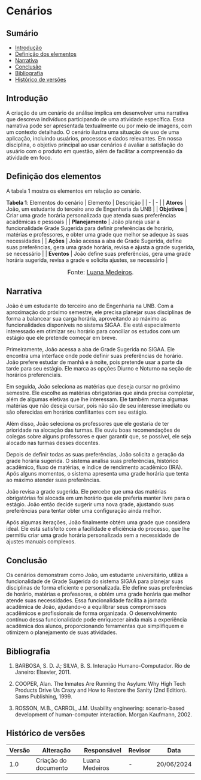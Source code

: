
# Cenários

## Sumário 
* [Introdução](#Introdução)
* [Definição dos elementos](#Definição-dos-elementos)
* [Narrativa](#Narrativa)
* [Conclusão](#Conclusão)
* [Bibliografia](#Bibliografia)
* [Histórico de versões](#Histórico-de-versões)

## Introdução
A criação de um cenário de análise implica em desenvolver uma narrativa que descreva indivíduos participando de uma atividade específica. Essa narrativa pode ser apresentada textualmente ou por meio de imagens, com um contexto detalhado. O cenário ilustra uma situação de uso de uma aplicação, incluindo usuários, processos e dados relevantes. Em nossa disciplina, o objetivo principal ao usar cenários é avaliar a satisfação do usuário com o produto em questão, além de facilitar a compreensão da atividade em foco.

## Definição dos elementos

A tabela 1 mostra os elementos em relação ao cenário.

**Tabela 1**: Elementos do cenário
| Elemento | Descrição |
| - | - | 
| **Atores** | João, um estudante do terceiro ano de Engenharia da UNB |
| **Objetivos** | Criar uma grade horária personalizada que atenda suas preferências acadêmicas e pessoais |
| **Planejamento** | João planeja usar a funcionalidade Grade Sugerida para definir preferências de horário, matérias e professores, e obter uma grade que melhor se adeque às suas necessidades |
| **Ações** | João acessa a aba de Grade Sugerida, define suas preferências, gera uma grade horária, revisa e ajusta a grade sugerida, se necessário |
| **Eventos** | João define suas preferências, gera uma grade horária sugerida, revisa a grade e solicita ajustes, se necessário |

<font size="3"><p style="text-align: center">Fonte: [Luana Medeiros](https://github.com/LuaMedeiros).</p></font>

## Narrativa

João é um estudante do terceiro ano de Engenharia na UNB. Com a aproximação do próximo semestre, ele precisa planejar suas disciplinas de forma a balancear sua carga horária, aproveitando ao máximo as funcionalidades disponíveis no sistema SIGAA. Ele está especialmente interessado em otimizar seu horário para conciliar os estudos com um estágio que ele pretende começar em breve.

Primeiramente, João acessa a aba de Grade Sugerida no SIGAA. Ele encontra uma interface onde pode definir suas preferências de horário. João prefere estudar de manhã e à noite, pois pretende usar a parte da tarde para seu estágio. Ele marca as opções Diurno e Noturno na seção de horários preferenciais.

Em seguida, João seleciona as matérias que deseja cursar no próximo semestre. Ele escolhe as matérias obrigatórias que ainda precisa completar, além de algumas eletivas que lhe interessam. Ele também marca algumas matérias que não deseja cursar, pois não são de seu interesse imediato ou são oferecidas em horários conflitantes com seu estágio.

Além disso, João seleciona os professores que ele gostaria de ter prioridade na alocação das turmas. Ele ouviu boas recomendações de colegas sobre alguns professores e quer garantir que, se possível, ele seja alocado nas turmas desses docentes.

Depois de definir todas as suas preferências, João solicita a geração da grade horária sugerida. O sistema analisa suas preferências, histórico acadêmico, fluxo de matérias, e índice de rendimento acadêmico (IRA). Após alguns momentos, o sistema apresenta uma grade horária que tenta ao máximo atender suas preferências.

João revisa a grade sugerida. Ele percebe que uma das matérias obrigatórias foi alocada em um horário que ele preferia manter livre para o estágio. João então decide sugerir uma nova grade, ajustando suas preferências para tentar obter uma configuração ainda melhor.

Após algumas iterações, João finalmente obtém uma grade que considera ideal. Ele está satisfeito com a facilidade e eficiência do processo, que lhe permitiu criar uma grade horária personalizada sem a necessidade de ajustes manuais complexos.

## Conclusão

Os cenários demonstram como João, um estudante universitário, utiliza a funcionalidade de Grade Sugerida do sistema SIGAA para planejar suas disciplinas de forma eficiente e personalizada. Ele define suas preferências de horário, matérias e professores, e obtém uma grade horária que melhor atende suas necessidades. Essa funcionalidade facilita a jornada acadêmica de João, ajudando-o a equilibrar seus compromissos acadêmicos e profissionais de forma organizada. O desenvolvimento contínuo dessa funcionalidade pode enriquecer ainda mais a experiência acadêmica dos alunos, proporcionando ferramentas que simplifiquem e otimizem o planejamento de suas atividades.

## Bibliografia

1. BARBOSA, S. D. J.; SILVA, B. S. Interação Humano-Computador. Rio de Janeiro: Elsevier, 2011.

2. COOPER, Alan. The Inmates Are Running the Asylum: Why High Tech Products Drive Us Crazy and How to Restore the Sanity (2nd Edition). Sams Publishing, 1999.

3. ROSSON, M.B., CARROL, J.M. Usability engineering: scenario-based development of human-computer interaction. Morgan Kaufmann, 2002.

## Histórico de versões

| Versão | Alteração                     | Responsável    | Revisor         | Data       |
| ------ | ----------------------------- | -------------- | --------------- | ---------- |
| 1.0    | Criação do documento          | Luana Medeiros | -               | 20/06/2024 |
